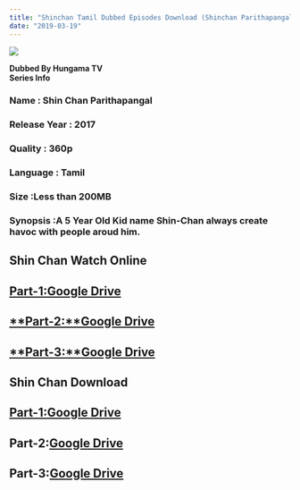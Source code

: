```yaml
---
title: "Shinchan Tamil Dubbed Episodes Download (Shinchan Parithapangal)"
date: "2019-03-19"
---
```


[![](https://1.bp.blogspot.com/-zzOZY716ZiQ/Wqq38B-xjiI/AAAAAAAAAFg/XCjmbFtfdj4VZ4FeDq-6ekK_4UvstrMjgCLcBGAs/s640/maxresdefault{8cd00c2b6371b4e82b2136421417e8ecb96b705ea6eb9720573582fbfe11734e}2B1.jpg)](https://1.bp.blogspot.com/-zzOZY716ZiQ/Wqq38B-xjiI/AAAAAAAAAFg/XCjmbFtfdj4VZ4FeDq-6ekK_4UvstrMjgCLcBGAs/s1600/maxresdefault{8cd00c2b6371b4e82b2136421417e8ecb96b705ea6eb9720573582fbfe11734e}2B1.jpg)

  
**Dubbed By Hungama TV**  
 **Series Info**  

### **Name** : Shin Chan Parithapangal

### **Release Year** : 2017

### **Quality** : 360p

### **Language** : Tamil

### **Size** :Less than 200MB

### **Synopsis** :A 5 Year Old Kid name Shin-Chan always create havoc with people aroud him.

## **Shin Chan Watch Online**

## [**Part-1:Google Drive**](http://festyy.com/wEMt5E)

## [**Part-2:****Google Drive**](http://festyy.com/wEMyn7)

## [**Part-3:******Google Drive****](http://festyy.com/wEMyCd)

## ******Shin Chan Download******

## [**Part-1:Google Drive**](http://festyy.com/wEMig4)

## **Part-2:**[**Google Drive**](http://festyy.com/wEMoGg)

## **Part-3:**[****Google Drive****](http://festyy.com/wEMplB)
